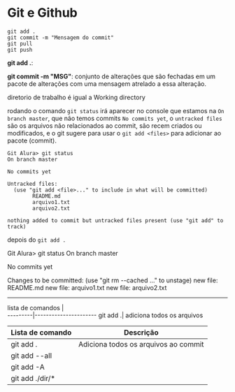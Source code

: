 # Git e Github

```
git add .
git commit -m "Mensagem do commit"
git pull
git push
```

**git add .**:

**git commit -m "MSG"**: conjunto de alterações que são fechadas em um pacote de alterações com uma mensagem atrelado a essa alteração.

diretorio de trabalho é igual a Working directory

rodando o comando `git status` irá aparecer no console que estamos na `On branch master`, que não temos commits `No commits yet`, o `untracked files` são os arquivos não relacionados ao commit, são recem criados ou modificados, e o git sugere para usar o `git add <files>` para adicionar ao pacote (commit).

```
Git Alura> git status
On branch master

No commits yet

Untracked files:
  (use "git add <file>..." to include in what will be committed)
        README.md
        arquivo1.txt
        arquivo2.txt

nothing added to commit but untracked files present (use "git add" to track)
```
depois do `git add .` 

Git Alura> git status
On branch master

No commits yet

Changes to be committed:
  (use "git rm --cached <file>..." to unstage)
        new file:   README.md
        new file:   arquivo1.txt
        new file:   arquivo2.txt



-----

lista de comandos |  
---------|----------------------
git add .| adiciona todos os arquivos 


Lista de comando   | Descrição
------------------ | ---------
git add . | Adiciona todos os arquivos ao commit
git add --all | 
git add -A | 
git add ./dir/* | 